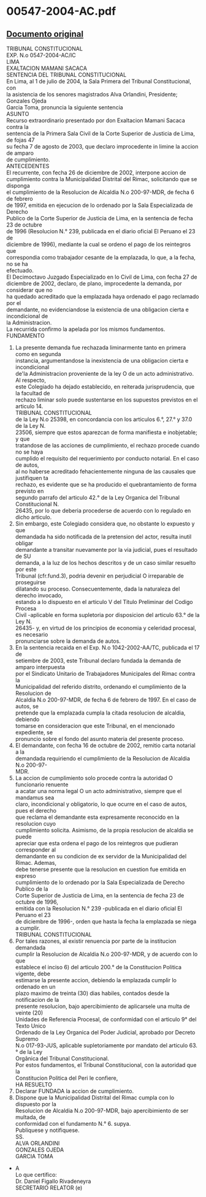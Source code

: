
00547-2004-AC.pdf
=================
  
[Documento original](https://tc.gob.pe/jurisprudencia/2004/00547-2004-AC.pdf)  
---  
TRIBUNAL CONSTITUCIONAL  
EXP. N.o 0547-2004-AC/IC  
LIMA  
EXALTACION MAMANI SACACA  
SENTENCIA DEL TRIBUNAL CONSTITUCIONAL  
En Lima, al 1 de julio de 2004, la Sala Primera del Tribunal Constitucional, con  
la asistencia de los senores magistrados Alva Orlandini, Presidente; Gonzales Ojeda  
Garcia Toma, pronuncia la siguiente sentencia  
ASUNTO  
Recurso extraordinario presentado por don Exaltacion Mamani Sacaca contra la  
sentencia de la Primera Sala Civil de la Corte Superior de Justicia de Lima, de fojas 47  
su fecha 7 de agosto de 2003, que declaro improcedente in limine la accion de amparo  
de cumplimiento.  
ANTECEDENTES  
El recurrente, con fecha 26 de diciembre de 2002, interpone accion de  
cumplimiento contra la Municipalidad Distrital del Rimac, solicitando que se disponga  
el cumplimiento de la Resolucion de Alcaldia N.o 200-97-MDR, de fecha 6 de febrero  
de 1997, emitida en ejecucion de lo ordenado por la Sala Especializada de Derecho  
Publico de la Corte Superior de Justicia de Lima, en la sentencia de fecha 23 de octubre  
de 1996 (Resolucion N.° 239, publicada en el diario oficial El Peruano el 23 de  
diciembre de 1996), mediante la cual se ordeno el pago de los reintegros que  
correspondia como trabajador cesante de la emplazada, lo que, a la fecha, no se ha  
efectuado.  
El Decimoctavo Juzgado Especializado en lo Civil de Lima, con fecha 27 de  
diciembre de 2002, declaro, de plano, improcedente la demanda, por considerar que no  
ha quedado acreditado que la emplazada haya ordenado el pago reclamado por el  
demandante, no evidenciandose la existencia de una obligacion cierta e incondicional de  
la Administracion.  
La recurrida confirmo la apelada por los mismos fundamentos.  
FUNDAMENTO  
1. La presente demanda fue rechazada liminarmente tanto en primera como en segunda  
instancia, argumentandose la inexistencia de una obligacion cierta e incondicional  
de'la Administracion proveniente de la ley O de un acto administrativo. Al respecto,  
este Colegiado ha dejado establecido, en reiterada jurisprudencia, que la facultad de  
rechazo liminar solo puede sustentarse en los supuestos previstos en el articulo 14.  
TRIBUNAL CONSTITUCIONAL  
de la Ley N.o 25398, en concordancia con los articulos 6.°, 27.° y 37.0 de la Ley N.  
23506, siempre que estos aparezcan de forma manifiesta e inobjetable; y que  
tratandose de las acciones de cumplimiento, el rechazo procede cuando no se haya  
cumplido el requisito del requerimiento por conducto notarial. En el caso de autos,  
al no haberse acreditado fehacientemente ninguna de las causales que justifiquen ta  
rechazo, es evidente que se ha producido el quebrantamiento de forma previsto en  
segundo parrafo del articulo 42.° de la Ley Organica del Tribunal Constitucional N.  
26435, por lo que deberia procederse de acuerdo con lo regulado en dicho articulo.  
2. Sin embargo, este Colegiado considera que, no obstante lo expuesto y que  
demandada ha sido notificada de la pretension del actor, resulta inutil obligar  
demandante a transitar nuevamente por la via judicial, pues el resultado de SU  
demanda, a la luz de los hechos descritos y de un caso similar resuelto por este  
Tribunal (cfr.fund.3), podria devenir en perjudicial O irreparable de proseguirse  
dilatando su proceso. Consecuentemente, dada la naturaleza del derecho invocado,  
estando a lo dispuesto en el articulo V del Titulo Preliminar del Codigo Procesa  
Civil -aplicable en forma supletoria por disposicion del articulo 63.° de la Ley N.  
26435- y, en virtud de los principios de economia y celeridad procesal, es necesario  
pronunciarse sobre la demanda de autos.  
3. En la sentencia recaida en el Exp. N.o 1042-2002-AA/TC, publicada el 17 de  
setiembre de 2003, este Tribunal declaro fundada la demanda de amparo interpuesta  
por el Sindicato Unitario de Trabajadores Municipales del Rimac contra la  
Municipalidad del referido distrito, ordenando el cumplimiento de la Resolucion de  
Alcaldia N.o 200-97-MDR, de fecha 6 de febrero de 1997. En el caso de autos, se  
pretende que la emplazada cumpla la citada resolucion de alcaldia, debiendo  
tomarse en consideracion que este Tribunal, en el mencionado expediente, se  
pronuncio sobre el fondo del asunto materia del presente proceso.  
4. El demandante, con fecha 16 de octubre de 2002, remitio carta notarial a la  
demandada requiriendo el cumplimiento de la Resolucion de Alcaldia N.o 200-97-  
MDR.  
5. La accion de cumplimiento solo procede contra la autoridad O funcionario renuente  
a acatar una norma legal O un acto administrativo, siempre que el mandamus sea  
claro, incondicional y obligatorio, lo que ocurre en el caso de autos, pues el derecho  
que reclama el demandante esta expresamente reconocido en la resolucion cuyo  
cumplimiento solicita. Asimismo, de la propia resolucion de alcaldia se puede  
apreciar que esta ordena el pago de los reintegros que pudieran corresponder al  
demandante en su condicion de ex servidor de la Municipalidad del Rimac. Ademas,  
debe tenerse presente que la resolucion en cuestion fue emitida en expreso  
cumplimiento de lo ordenado por la Sala Especializada de Derecho Publico de la  
Corte Superior de Justicia de Lima, en la sentencia de fecha 23 de octubre de 1996,  
emitida con la Resolucion N.° 239 -publicada en el diario oficial El Peruano el 23  
de diciembre de 1996-, orden que hasta la fecha la emplazada se niega a cumplir.  
TRIBUNAL CONSTITUCIONAL  
6. Por tales razones, al existir renuencia por parte de la institucion demandada  
cumplir la Resolucion de Alcaldia N.o 200-97-MDR, y de acuerdo con lo que  
establece el inciso 6) del articulo 200.° de la Constitucion Politica vigente, debe  
estimarse la presente accion, debiendo la emplazada cumplir lo ordenado en un  
plazo maximo de treinta (30) dias habiles, contados desde la notificacion de la  
presente resolucion, bajo apercibimiento de aplicarsele una multa de veinte (20)  
Unidades de Referencia Procesal, de conformidad con el articulo 9° del Texto Unico  
Ordenado de la Ley Organica del Poder Judicial, aprobado por Decreto Supremo  
N.o 017-93-JUS, aplicable supletoriamente por mandato del articulo 63.° de la Ley  
Orgânica del Tribunal Constitucional.  
Por estos fundamentos, el Tribunal Constitucional, con la autoridad que la  
Constitucion Politica del Peri le confiere,  
HA RESUELTO  
1. Declarar FUNDADA la accion de cumplimiento.  
2. Dispone que la Municipalidad Distrital del Rimac cumpla con lo dispuesto por la  
Resolucion de Alcaldia N.o 200-97-MDR, bajo apercibimiento de ser multada, de  
conformidad con el fundamento N.° 6. supya.  
Publiquese y notifiquese.  
SS.  
ALVA ORLANDINI  
GONZALES OJEDA  
GARCIA TOMA  
- A  
Lo que certifico:  
Dr. Daniel Figallo Rivadeneyra  
SECRETARIO RELATOR (e)